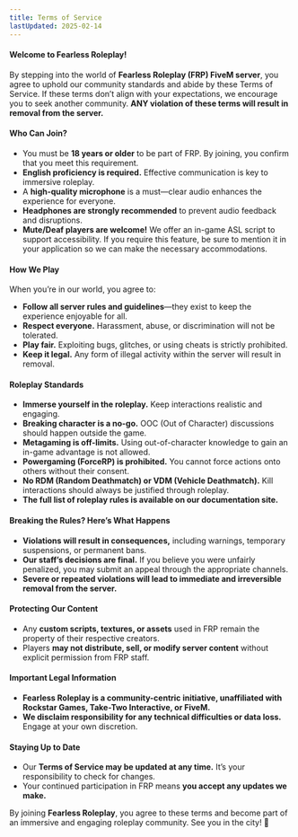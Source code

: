```yaml
---
title: Terms of Service
lastUpdated: 2025-02-14
---
```


#### **Welcome to Fearless Roleplay!**

By stepping into the world of **Fearless Roleplay (FRP) FiveM server**, you agree to uphold our community standards and abide by these Terms of Service. If these terms don’t align with your expectations, we encourage you to seek another community. **ANY violation of these terms will result in removal from the server.**

#### **Who Can Join?**

- You must be **18 years or older** to be part of FRP. By joining, you confirm that you meet this requirement.
- **English proficiency is required.** Effective communication is key to immersive roleplay.
- A **high-quality microphone** is a must—clear audio enhances the experience for everyone.
- **Headphones are strongly recommended** to prevent audio feedback and disruptions.
- **Mute/Deaf players are welcome!** We offer an in-game ASL script to support accessibility. If you require this feature, be sure to mention it in your application so we can make the necessary accommodations.

#### **How We Play**

When you’re in our world, you agree to:

- **Follow all server rules and guidelines**—they exist to keep the experience enjoyable for all.
- **Respect everyone.** Harassment, abuse, or discrimination will not be tolerated.
- **Play fair.** Exploiting bugs, glitches, or using cheats is strictly prohibited.
- **Keep it legal.** Any form of illegal activity within the server will result in removal.

#### **Roleplay Standards**

- **Immerse yourself in the roleplay.** Keep interactions realistic and engaging.
- **Breaking character is a no-go.** OOC (Out of Character) discussions should happen outside the game.
- **Metagaming is off-limits.** Using out-of-character knowledge to gain an in-game advantage is not allowed.
- **Powergaming (ForceRP) is prohibited.** You cannot force actions onto others without their consent.
- **No RDM (Random Deathmatch) or VDM (Vehicle Deathmatch).** Kill interactions should always be justified through roleplay.
- **The full list of roleplay rules is available on our documentation site.**

#### **Breaking the Rules? Here’s What Happens**

- **Violations will result in consequences,** including warnings, temporary suspensions, or permanent bans.
- **Our staff’s decisions are final.** If you believe you were unfairly penalized, you may submit an appeal through the appropriate channels.
- **Severe or repeated violations will lead to immediate and irreversible removal from the server.**

#### **Protecting Our Content**

- Any **custom scripts, textures, or assets** used in FRP remain the property of their respective creators.
- Players **may not distribute, sell, or modify server content** without explicit permission from FRP staff.

#### **Important Legal Information**

- **Fearless Roleplay is a community-centric initiative, unaffiliated with Rockstar Games, Take-Two Interactive, or FiveM.**
- **We disclaim responsibility for any technical difficulties or data loss.** Engage at your own discretion.

#### **Staying Up to Date**

- Our **Terms of Service may be updated at any time.** It’s your responsibility to check for changes.
- Your continued participation in FRP means **you accept any updates we make.**

By joining **Fearless Roleplay**, you agree to these terms and become part of an immersive and engaging roleplay community. See you in the city! 🚀
